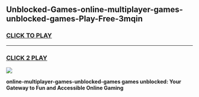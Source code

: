 
## Unblocked-Games-online-multiplayer-games-unblocked-games-Play-Free-3mqin
<h3>
<a href="https://premium76.site?title=online-multiplayer-games-unblocked-games&ref=10A">CLICK TO PLAY</a></h3>
<hr>

<h3>
<a href="https://premium76.site?title=online-multiplayer-games-unblocked-games&ref=10A">CLICK 2 PLAY</a>
  
</h3>

<a href="https://premium76.site?title=online-multiplayer-games-unblocked-games&ref=10A"><img src="https://clearcache.store/games.png"></a>


**online-multiplayer-games-unblocked-games games unblocked: Your Gateway to Fun and Accessible Online Gaming**
